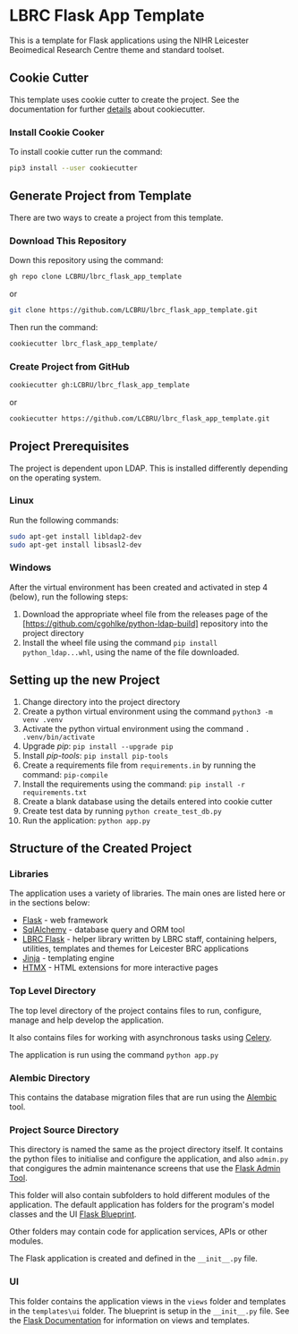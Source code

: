 # LBRC Flask App Template
This is a template for Flask applications using the NIHR Leicester Beoimedical Research Centre
theme and standard toolset.
## Cookie Cutter
This template uses cookie cutter to create the project.  See the documentation for further [details](https://cookiecutter.readthedocs.io/en/stable/index.html) about cookiecutter.
### Install Cookie Cooker
To install cookie cutter run the command:
```bash
pip3 install --user cookiecutter
```
## Generate Project from Template
There are two ways to create a project from this template.
### Download This Repository
Down this repository using the command:
```bash
gh repo clone LCBRU/lbrc_flask_app_template
```
or
```bash
git clone https://github.com/LCBRU/lbrc_flask_app_template.git
```
Then run the command:
```bash
cookiecutter lbrc_flask_app_template/
```
### Create Project from GitHub
```bash
cookiecutter gh:LCBRU/lbrc_flask_app_template
```
or
```bash
cookiecutter https://github.com/LCBRU/lbrc_flask_app_template.git
```
## Project Prerequisites
The project is dependent upon LDAP.  This is installed differently depending on the operating system.
### Linux
Run the following commands:
```bash
sudo apt-get install libldap2-dev
sudo apt-get install libsasl2-dev
```
### Windows
After the virtual environment has been created and activated in step 4 (below), run the following steps:
1. Download the appropriate wheel file from the releases page of the [https://github.com/cgohlke/python-ldap-build] repository into the project directory
2. Install the wheel file using the command `pip install python_ldap...whl`, using the name of the file downloaded.
## Setting up the new Project
1. Change directory into the project directory
2. Create a python virtual environment using the command `python3 -m venv .venv`
3. Activate the python virtual environment using the command `. .venv/bin/activate`
4. Upgrade *pip*: `pip install --upgrade pip`
5. Install *pip-tools*: `pip install pip-tools`
6. Create a requirements file from `requirements.in` by running the command: `pip-compile`
7. Install the requirements using the command: `pip install -r requirements.txt`
8. Create a blank database using the details entered into cookie cutter
9. Create test data by running `python create_test_db.py`
10. Run the application: `python app.py`
## Structure of the Created Project
### Libraries
The application uses a variety of libraries.  The main ones are listed here or in the sections below:
- [Flask](https://flask.palletsprojects.com) - web framework
- [SqlAlchemy](https://www.sqlalchemy.org) - database query and ORM tool
- [LBRC Flask](https://github.com/LCBRU/lbrc_flask) - helper library written by LBRC staff, containing helpers, utilities, templates and themes for Leicester BRC applications
- [Jinja](https://jinja.palletsprojects.com/en/3.1.x/) - templating engine
- [HTMX](https://htmx.org/) - HTML extensions for more interactive pages
### Top Level Directory
The top level directory of the project contains files to run, configure, manage and help develop the application.

It also contains files for working with asynchronous tasks using [Celery](https://docs.celeryq.dev/en/stable/getting-started/introduction.html).

The application is run using the command `python app.py`
### Alembic Directory
This contains the database migration files that are run using the [Alembic](https://alembic.sqlalchemy.org/en/latest/) tool.
### Project Source Directory
This directory is named the same as the project directory itself.  It contains the python files to initialise and configure
the application, and also `admin.py` that congigures the admin maintenance screens that use the [Flask Admin Tool](https://flask-admin.readthedocs.io/en/latest/).

This folder will also contain subfolders to hold different modules of the application.  The default application has folders for the
program's model classes and the UI [Flask Blueprint](https://flask.palletsprojects.com/en/3.0.x/blueprints/).

Other folders may contain code for application services, APIs or other modules.

The Flask application is created and defined in the `__init__.py` file.
### UI
This folder contains the application views in the `views` folder and templates in the `templates\ui` folder.  The blueprint is setup in the `__init__.py` file.  See the [Flask Documentation](https://flask.palletsprojects.com) for information on views and templates.